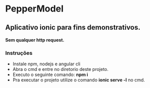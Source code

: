 # PepperModel
 <h2>
	Aplicativo ionic para fins demonstrativos.
 </h2>
 <h4>
	Sem qualquer http request.
 </h4>
 <h3>
	Instruções
 </h3>
 <ul>
	<li>
		Instale npm, nodejs e angular cli
	</li>
	<li>
		Abra o cmd e entre no diretorio deste projeto.
	</li>
	<li>
		Executo o seguinte comando: 
		<b>npm i</b>
	</li>
	<li>
		Pra executar o projeto utilize o comando <b>ionic serve -l</b> no cmd.
	</li>
 </ul>
 
 
